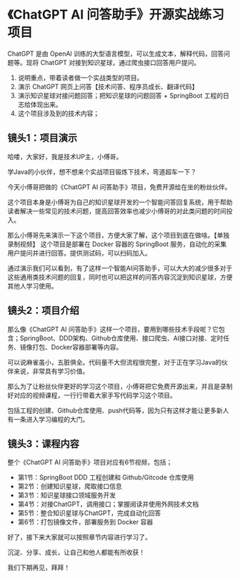 # 《ChatGPT AI 问答助手》开源实战练习项目

ChatGPT 是由 OpenAI 训练的大型语言模型，可以生成文本，解释代码，回答问题等。现将 ChatGPT 对接到知识星球，通过爬虫接口回答用户提问。 

1. 说明重点，带着读者做一个实战类型的项目。
2. 演示 ChatGPT 网页上问答【技术问答、程序员成长、翻译代码】
3. 演示知识星球对接问题回答；把知识星球的问题回答 + SpringBoot 工程的日志给体现出来。
4. 这个项目涉及到的技术内容；

## 镜头1：项目演示

哈喽，大家好，我是技术UP主，小傅哥。

学Java的小伙伴，想不想来个实战项目锻炼下技术，弯道超车一下？

今天小傅哥把做的《ChatGPT AI 问答助手》项目，免费开源给在坐的粉丝伙伴。

这个项目本身是小傅哥为自己的知识星球开发的一个智能问答回复系统，用于帮助读者解决一些常见的技术问题，提高回答效率也减少小傅哥的对此类问题的时间投入。

那么小傅哥先来演示一下这个项目，方便大家了解，这个项目到底在做啥。【单独录制视频】 这个项目是部署在 Docker 容器的 SpringBoot 服务，自动化的采集用户提问并进行回答。提供测试码，可以扫码加入。

通过演示我们可以看到，有了这样一个智能AI问答助手，可以大大的减少很多对于这些通用类技术问题的回复，同时也可以把这样的问答内容沉淀到知识星球，方便其他人学习使用。

## 镜头2：项目介绍

那么像《ChatGPT AI 问答助手》这样一个项目，要用到哪些技术手段呢？它包含；SpringBoot、DDD架构、Github仓库使用、接口爬虫、AI接口对接、定时任务、镜像打包、Docker容器部署等内容。

可以说麻雀虽小，五脏俱全。代码量不大但流程很完整，对于正在学习Java的伙伴来说，非常具有学习价值。

那么为了让粉丝伙伴更好的学习这个项目，小傅哥把它免费开源出来，并且是录制好对应的视频课程，一行行带着大家手写代码学习这个项目。

包括工程的创建、Github仓库使用、push代码等，因为只有这样才能让更多新人有一条进入学习编程的大门。

## 镜头3：课程内容

整个《ChatGPT AI 问答助手》项目对应有6节视频，包括；

- 第1节：SpringBoot DDD 工程创建和 Github/Gitcode 仓库使用
- 第2节：创建知识星球，爬取接口信息
- 第3节：知识星球接口领域服务开发
- 第4节：对接ChatGPT，调用接口；掌握阅读并使用外网技术文档
- 第5节：整合知识星球与ChatGPT，完成自动化回答
- 第6节：打包镜像文件，部署服务到 Docker 容器

好了，接下来大家就可以按照章节内容进行学习了。

沉淀、分享、成长，让自己和他人都能有所收获！

我们下期再见，拜拜！



